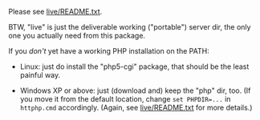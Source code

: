 Please see [live/README.txt](live/README.txt).<br>

BTW, "live" is just the deliverable working ("portable") server dir,
the only one you actually need from this package.

If you *don't* yet have a working PHP installation on the PATH:

- Linux: just do install the "php5-cgi" package, that should be the 
  least painful way.

- Windows XP or above: just (download and) keep the "php" dir, too.
  (If you move it from the default location, change `set PHPDIR=...` 
  in `httphp.cmd` accordingly. (Again, see [live/README.txt](live/README.txt) 
  for more details.)
